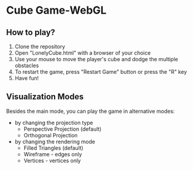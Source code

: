 # Cube Game-WebGL

## How to play?
1. Clone the repository
2. Open "LonelyCube.html" with a browser of your choice
3. Use your mouse to move the player's cube and dodge the multiple obstacles
4. To restart the game, press "Restart Game" button or press the "R" key
5. Have fun!

## Visualization Modes
Besides the main mode, you can play the game in alternative modes:
- by changing the projection type
	- Perspective Projection (default)
	- Orthogonal Projection
- by changing the rendering mode
	- Filled Triangles (default)
	- Wireframe - edges only
	- Vertices - vertices only